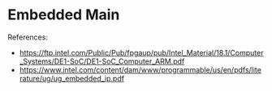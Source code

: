 # Embedded Main

References:
- https://ftp.intel.com/Public/Pub/fpgaup/pub/Intel_Material/18.1/Computer_Systems/DE1-SoC/DE1-SoC_Computer_ARM.pdf
- https://www.intel.com/content/dam/www/programmable/us/en/pdfs/literature/ug/ug_embedded_ip.pdf
